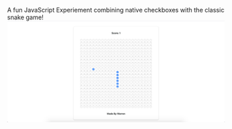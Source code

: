 A fun JavaScript Experiement combining native checkboxes with the classic snake game!
![GitHub Logo](/image.png)
